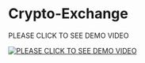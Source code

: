 # Crypto-Exchange

PLEASE CLICK TO SEE DEMO VIDEO


[![PLEASE CLICK TO SEE DEMO VIDEO](https://img.youtube.com/vi/l_ls0e59v9E/0.jpg)](https://www.youtube.com/watch?v=l_ls0e59v9E)
